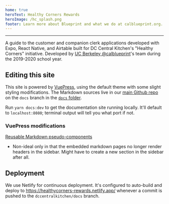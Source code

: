 ```yaml
---
home: true
heroText: Healthy Corners Rewards
heroImage: /hc_splash.png
footer: Learn more about Blueprint and what we do at calblueprint.org.
---
```


---

A guide to the customer and companion clerk applications developed with Expo, React Native, and Airtable built for DC Central Kitchen's "Healthy Corners" initiative. Developed by [UC Berkeley @calblueprint](https://calblueprint.org)'s team during the 2019-2020 school year.

## Editing this site

This site is powered by [VuePress](https://vuepress.vuejs.org/), using the default theme with some slight styling modifications. The Markdown sources live in our [main Github repo](https://github.com/calblueprint/dccentralkitchen) on the `docs` branch in the [`docs` folder](https://github.com/calblueprint/dccentralkitchen/tree/docs/docs).

Run `yarn docs:dev` to get the documentation site running locally. It'll default to `localhost:8080`; terminal output will tell you what port if not.

### VuePress modifications

[Reusable Markdown pseudo-components](https://github.com/vuejs/vuepress/issues/222)

- Non-ideal only in that the embedded markdown pages no longer render headers in the sidebar. Might have to create a new section in the sidebar after all.

## Deployment

We use Netlify for continuous deployment. It's configured to auto-build and deploy to <https://healthycorners-rewards.netlify.app/> whenever a commit is pushed to the `dccentralkitchen/docs` branch.
